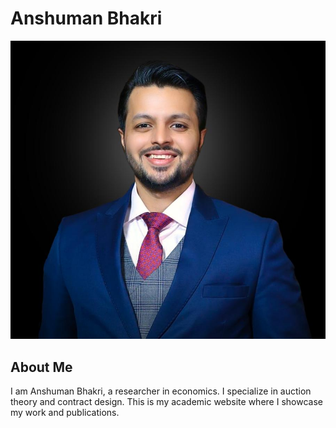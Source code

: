 # Anshuman Bhakri 

![Anshuman Bhakri](AnshumanBhakriWebsitePic.jpg)

## About Me
I am Anshuman Bhakri, a researcher in economics. I specialize in auction theory and contract design. This is my academic website where I showcase my work and publications.
